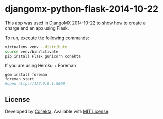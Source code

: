 djangomx-python-flask-2014-10-22
================================


This app was used in DjangoMX 2014-10-22 to show how to create a charge and an app using Flask.

To run, execute the following commands:

```bash
virtualenv venv --distribute
source venv/bin/activate
pip install Flask gunicorn conekta
```
If you are using Heroku + Foreman

```bash
gem install foreman
foreman start
#open http://127.0.0.1:5000
```

License
-------
Developed by [Conekta](https://www.conekta.io). Available with [MIT License](LICENSE).
